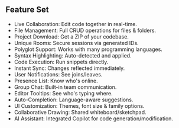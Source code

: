 ## Feature Set

- Live Collaboration: Edit code together in real-time.
- File Management: Full CRUD operations for files & folders.
- Project Download: Get a ZIP of your codebase.
- Unique Rooms: Secure sessions via generated IDs.
- Polyglot Support: Works with many programming languages.
- Syntax Highlighting: Auto-detected and applied.
- Code Execution: Run snippets directly.
- Instant Sync: Changes reflected immediately.
- User Notifications: See joins/leaves.
- Presence List: Know who's online.
- Group Chat: Built-in team communication.
- Editor Tooltips: See who's typing where.
- Auto-Completion: Language-aware suggestions.
- UI Customization: Themes, font size & family options.
- Collaborative Drawing: Shared whiteboard/sketchpad.
- AI Assistant: Integrated Copilot for code generation/modification.
